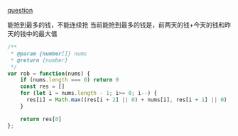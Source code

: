 [question](https://leetcode.com/problems/house-robber)

能抢到最多的钱，不能连续抢
当前能抢到最多的钱是，前两天的钱+今天的钱和昨天的钱中的最大值

```js
/**
 * @param {number[]} nums
 * @return {number}
 */
var rob = function(nums) {
    if (nums.length === 0) return 0
    const res = []
    for (let i = nums.length - 1; i>= 0; i--) {
      res[i] = Math.max((res[i + 2] || 0) + nums[i], res[i + 1] || 0)
    }

    return res[0]
};
```